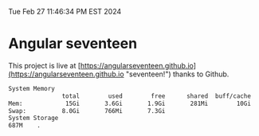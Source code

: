 Tue Feb 27 11:46:34 PM EST 2024

# Angular seventeen


This project is live at [https://angularseventeen.github.io](https://angularseventeen.github.io "seventeen!") thanks to Github.

```bash
System Memory
               total        used        free      shared  buff/cache   available
Mem:            15Gi       3.6Gi       1.9Gi       281Mi        10Gi        11Gi
Swap:          8.0Gi       766Mi       7.3Gi
System Storage
687M	.
